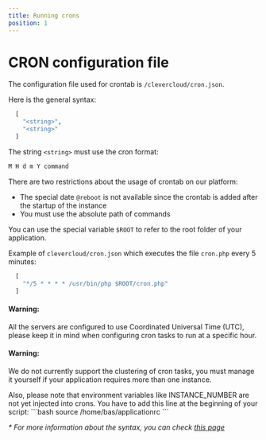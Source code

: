 ```yaml
---
title: Running crons
position: 1
---
```


# CRON configuration file

The configuration file used for crontab is `/clevercloud/cron.json`.

Here is the general syntax:

```haskell
  [
    "<string>",
    "<string>"
  ]
```

The string `<string>` must use the cron format:

```javascript
M H d m Y command
```

There are two restrictions about the usage of crontab on our platform:

* The special date `@reboot` is not available since the crontab is added after the startup of the instance
* You must use the absolute path of commands

You can use the special variable `$ROOT` to refer to the root folder of your application.

Example of `clevercloud/cron.json` which executes the file `cron.php` every 5 minutes:

```haskell
  [
    "*/5 * * * * /usr/bin/php $ROOT/cron.php"
  ]
```

<div class="alert alert-hot-problems">
<h4>Warning:</h4>
  <p>All the servers are configured to use Coordinated Universal Time (UTC), please keep it in mind when configuring cron tasks to run at a specific hour.</p>
</div>

<div class="alert alert-hot-problems">
<h4>Warning:</h4>
  <p>We do not currently support the clustering of cron tasks, you must manage it yourself if your application requires more than one instance.</p>
  <p>Also, please note that environment variables like INSTANCE_NUMBER are not yet injected into crons. You have to add this line at the beginning of your script:
  ```bash
    source /home/bas/applicationrc
  ```
  </p>
</div>


_* For more information about the syntax, you can check <a href="http://en.wikipedia.org/wiki/Cron">this page</a>_


